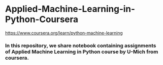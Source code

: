 # Applied-Machine-Learning-in-Python-Coursera
https://www.coursera.org/learn/python-machine-learning

### In this repository, we share notebook containing assignments of Applied Machine Learning in Python course by U-Mich from coursera.
##### 
